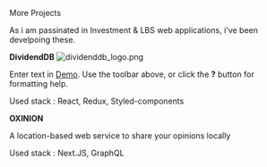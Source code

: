 More Projects

As i am passinated in Investment & LBS web applications, i've been develpoing these. 


**DividendDB**
![dividenddb_logo.png]({{site.baseurl}}/dividenddb_logo.png)

Enter text in [Demo](http://dividend.vercel.app). Use the toolbar above, or click the **?** button for formatting help.

Used stack : React, Redux, Styled-components


**OXINION**

A location-based web service to share your opinions locally

Used stack : Next.JS, GraphQL
